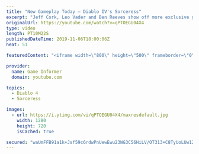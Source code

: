 ```yaml
---
title: "New Gameplay Today – Diablo IV's Sorceress"
excerpt: "Jeff Cork, Leo Vader and Ben Reeves show off more exclusive gameplay of Diablo IV, which can be viewed without commentary at ..."
originalUrl: https://youtube.com/watch?v=qPTOEGU04X4
type: video
length: PT10M22S
publishedDateTime: 2019-11-06T18:00:06Z
heat: 51

featuredContent: "<iframe width=\"800\" height=\"500\" frameborder=\"0\" src=\"https://www.youtube.com/embed/qPTOEGU04X4\" allow=\"accelerometer; autoplay; encrypted-media; gyroscope; picture-in-picture\" allowfullscreen></iframe>"

provider:
  name: Game Informer
  domain: youtube.com

topics:
  - Diablo 4
  - Sorceress

images:
  - url: https://i.ytimg.com/vi/qPTOEGU04X4/maxresdefault.jpg
    width: 1280
    height: 720
    isCached: true

secured: "waUmFFB91a1k+Jsf59c6rdwPnUewEwu23WG3C56HiLV/OT313+C8TyUoLUw1Z84gqPlFd0O0dzq7kdP6/sLxXJp+MllSulRWZeYHTIhhDL6wPZjO9EpYkZ3CVZc9afvm2fGfPumwdqkB/S/m0RBH1piq17iqc6bV+G3es3NO4l4T4L4g5IGKBYUD2GBOdM+fy6DSXIwBe9AeNuulfx2rN7Xk60v/iPh6qiRzDiyWBWtH4Fmf6OoVP8y6+Dq7+Sb5eSuuThTmmIq2o+KPUKyVEXXCOyISKZiM8tzKAsxmikBnsLCIBXOb8dfRnsqtOUHUN0LNyGtgk6RZw7hAHP+SrwnDy2A07RkytSXYNNXlSdUp2brxLt/Vu9TEuUdQTb/bAsE0z0EZxYPH0isQMjf0kWJ9xBz3I9UqXyvZR6ZFPu7ou4siZ6AXbsHBBb1D+rz2;b5tuateAEJ4XstViGrJrZQ=="
---
```


